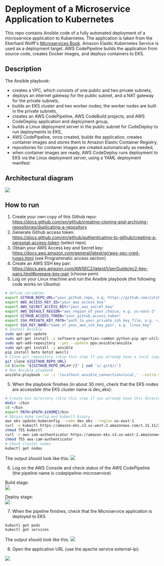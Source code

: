 # Deployment of a Microservice Application to Kubernetes

This repo contains Ansible code of a fully automated deployment of a microservice application to Kubernetes. The application is taken from the Eberhard Wolff's [Microservices Book](https://github.com/ewolff/microservice-kubernetes). Amazon Elastic Kubernetes Service is used as a deployment target. AWS CodePipeline builds the application from source code, creates Docker images, and deploys containers to EKS.

## Description
The Ansible playbook:
* creates a VPC, which consists of one public and two private subnets,
* deploys an internet gateway for the public subnet, and a NAT gateway for the private subnets,
* builds an EKS cluster and two worker nodes; the worker nodes are built in the private subnets,
* creates an AWS CodePipeline, AWS CodeBuild projects, and AWS CodeDeploy application and deployment group,
* builds a Linux deployment server in the public subnet for CodeDeploy to run deployments to EKS,
* AWS CodePipeline, once created, builds the application, creates container images and stores them to Amazon Elastic Container Registry,
* repositories for contaner images are created automatically as needed,
* when container images are ready, AWS CodeDeploy runs deployment to EKS via the Linux deployment server, using a YAML deployment manifest
## Architectural diagram
![](doc/architectural_diagram.png)
## How to run
1. Create your own copy of this Github repo: https://docs.github.com/en/github/creating-cloning-and-archiving-repositories/duplicating-a-repository
2. Generate Github access token: https://docs.github.com/en/github/authenticating-to-github/creating-a-personal-access-token (select repo)
3. Obtain your AWS Access key and Secret key: https://docs.aws.amazon.com/general/latest/gr/aws-sec-cred-types.html (see Programmatic access section)
4. Create an AWS SSH key pair: https://docs.aws.amazon.com/AWSEC2/latest/UserGuide/ec2-key-pairs.html#prepare-key-pair (choose pem)
5. Log on your Linux machine and run the Ansible playbook (the following code works on Ubuntu):

```bash
# Define variables
export GITHUB_REPO_URL="your_github_repo, e.g. https://github.com/ivtikhon/microservice-kubernetes.git"
export AWS_ACCESS_KEY_ID="your_aws_access_key"
export AWS_SECRET_ACCESS_KEY="your_aws_secret_key"
export AWS_DEFAULT_REGION="aws_region_of_your_choice, e.g. us-east-1"
export GITHUB_ACCESS_TOKEN="your_github_access_token"
export SSH_PRIVATE_KEY_PATH="path_to_your_private_ssh_key_file, e.g. ~/.ssh/linux_key.pem"
export SSH_KEY_NAME="name_of_your_aws_ssh_key_pair, e.g. linux_key"
# Install Ansible
sudo apt-get update
sudo apt-get install -y software-properties-common python-pip apt-utils
sudo apt-add-repository --yes --update ppa:ansible/ansible
sudo apt-get install -y ansible
pip install boto boto3 awscli
# Clone git repository (skip this step if you already have a local copy of the repo)
git clone ${GITHUB_REPO_URL}
cd $(echo "${GITHUB_REPO_URL##*/}" | sed 's/.git$//')
# Run Ansible playbook
ansible-playbook -vv -i 'localhost ansible_connection=local,' --extra-vars="git_repo_path='${GITHUB_REPO_URL}' aws_access_key='${AWS_ACCESS_KEY_ID}' aws_secret_key='${AWS_SECRET_ACCESS_KEY}' git_token='${GITHUB_ACCESS_TOKEN}' ssh_private_key_path='${SSH_PRIVATE_KEY_PATH}' ssh_key_name='${SSH_KEY_NAME}' aws_region='${AWS_DEFAULT_REGION}'" infra/ansible/infra.yml
```
5. When the playbook finishes (in about 30 min), check that the EKS nodes are accessible (the EKS cluster name is dev_eks):
```bash
# Create bin directory (skip this step if you already have this directory)
mkdir ~/bin
cd ~/bin
export PATH=$PATH:${HOME}/bin
# Obtain kube config and kubectl binary
aws eks update-kubeconfig --name dev_eks --region us-east-1
curl -o kubectl https://amazon-eks.s3.us-west-2.amazonaws.com/1.15.11/2020-07-08/bin/linux/amd64/kubectl
chmod 755 kubectl
curl -o aws-iam-authenticator https://amazon-eks.s3.us-west-2.amazonaws.com/1.15.11/2020-07-08/bin/linux/amd64/aws-iam-authenticator
chmod 755 aws-iam-authenticator
# Check cluster nodes
kubectl get nodes
```
  
The output should look like this:
![](doc/eks_nodes.png)


6. Log on the AWS Console and check status of the AWS CodePipeline (the pipeline name is codepipeline-microservice)  

Build stage:  
![](doc/codepipeline_build.png)
  
Deploy stage:  
![](doc/codepipeline_deploy.png)

7. When the pipeline finishes, check that the Microservice application is deployed to EKS
```bash
kubectl get pods
kubectl get services
```
The output should look like this:
![](doc/eks_pods.png)

8. Open the application URL (use the apache service external-ip):  

![](doc/microservice_app.png)
